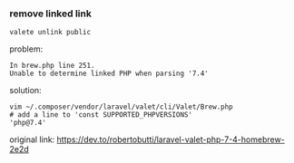 ### remove linked link
```shell script
valete unlink public
```

problem:
```shell script
In brew.php line 251.
Unable to determine linked PHP when parsing '7.4'
```
solution:
```shell script
vim ~/.composer/vendor/laravel/valet/cli/Valet/Brew.php
# add a line to 'const SUPPORTED_PHPVERSIONS'
'php@7.4' 
```
original link:
https://dev.to/robertobutti/laravel-valet-php-7-4-homebrew-2e2d